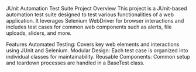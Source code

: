 JUnit Automation Test Suite
Project Overview
This project is a JUnit-based automation test suite designed to test various functionalities of a web application. It leverages Selenium WebDriver for browser interactions and includes test cases for common web components such as alerts, file uploads, sliders, and more.

Features
Automated Testing: Covers key web elements and interactions using JUnit and Selenium.
Modular Design: Each test case is organized into individual classes for maintainability.
Reusable Components: Common setup and teardown processes are handled in a BaseTest class.
